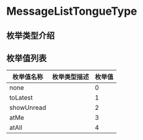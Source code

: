 # MessageListTongueType

## 枚举类型介绍



## 枚举值列表

| 枚举值名称      | 枚举类型描述 | 枚举值 |
| ---------- | ------ | --- |
| none       |        | 0   |
| toLatest   |        | 1   |
| showUnread |        | 2   |
| atMe       |        | 3   |
| atAll      |        | 4   |

